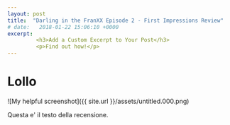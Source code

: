 ```yaml
---
layout: post
title:  "Darling in the FranXX Episode 2 - First Impressions Review"
# date:   2018-01-22 15:06:10 +0000
excerpt:
         <h3>Add a Custom Excerpt to Your Post</h3>
         <p>Find out how!</p>
---
```


# Lollo

![My helpful screenshot]({{ site.url }}/assets/untitled.000.png)


Questa e' il testo della recensione.